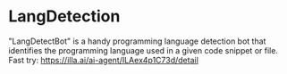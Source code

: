 # LangDetection
"LangDetectBot" is a handy programming language detection bot that identifies the programming language used in a given code snippet or file. 
Fast try: https://illa.ai/ai-agent/ILAex4p1C73d/detail
